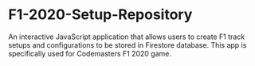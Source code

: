 # F1-2020-Setup-Repository
An interactive JavaScript application that allows users to create F1 track setups and configurations to be stored in Firestore database. This app is specifically used for Codemasters F1 2020 game.
